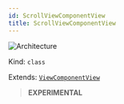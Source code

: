 ```yaml
---
id: ScrollViewComponentView
title: ScrollViewComponentView
---
```


![Architecture](https://img.shields.io/badge/architecture-new_only-blue)

Kind: `class`

Extends: [`ViewComponentView`](ViewComponentView)

> **EXPERIMENTAL**
